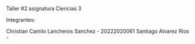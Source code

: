Taller #2 asignatura Ciencias 3

Integrantes:

Christian Camilo Lancheros Sanchez - 20222020061
Santiago Alvarez Rios -
